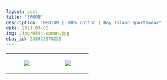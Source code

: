 ```yaml
---
layout: post
title: "SPOON"
description: "MEDIUM | 100% Cotton | Bay Island Sportswear"
date: 2021-03-08
img: /img/0444-spoon.jpg
ebay_id: 233925078235
---
```




<table style="width:100%;"><tr><td style="vertical-align:top;">
      <figure class="tmblr-full" data-orig-height="2048" data-orig-width="1365" data-orig-src="https://concertshirts.netlify.app/shirts/0444/0444-01.jpg"><img src="https://64.media.tumblr.com/a6cf131edf6d8e88f633b7979b6398a8/4e83680e8dd9d1cd-a4/s540x810/5bb6ed9c0ffe76e08958fc037126369d3c1b698c.jpg" data-orig-height="2048" data-orig-width="1365" data-orig-src="https://concertshirts.netlify.app/shirts/0444/0444-01.jpg"/></figure></td>
    <td style="vertical-align:top;">
      <figure class="tmblr-full" data-orig-height="2048" data-orig-width="1365" data-orig-src="https://concertshirts.netlify.app/shirts/0444/0444-02.jpg"><img src="https://64.media.tumblr.com/0a9d5ce0aa8e85986c4e6911a633d33d/4e83680e8dd9d1cd-b7/s540x810/78c34dd699df1feb46b7b346ba42e25e18c35d9f.jpg" data-orig-height="2048" data-orig-width="1365" data-orig-src="https://concertshirts.netlify.app/shirts/0444/0444-02.jpg"/></figure></td>
  </tr></table>
